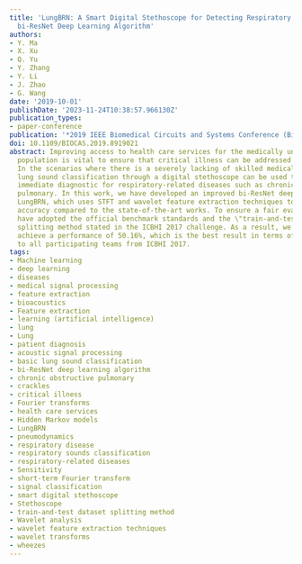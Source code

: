 ```yaml
---
title: 'LungBRN: A Smart Digital Stethoscope for Detecting Respiratory Disease Using
  bi-ResNet Deep Learning Algorithm'
authors:
- Y. Ma
- X. Xu
- Q. Yu
- Y. Zhang
- Y. Li
- J. Zhao
- G. Wang
date: '2019-10-01'
publishDate: '2023-11-24T10:38:57.966130Z'
publication_types:
- paper-conference
publication: '*2019 IEEE Biomedical Circuits and Systems Conference (BioCAS)*'
doi: 10.1109/BIOCAS.2019.8919021
abstract: Improving access to health care services for the medically under-served
  population is vital to ensure that critical illness can be addressed immediately.
  In the scenarios where there is a severely lacking of skilled medical staff, a basic
  lung sound classification through a digital stethoscope can be used to provide an
  immediate diagnostic for respiratory-related diseases such as chronic obstructive
  pulmonary. In this work, we have developed an improved bi-ResNet deep learning architecture,
  LungBRN, which uses STFT and wavelet feature extraction techniques to improve the
  accuracy compared to the state-of-the-art works. To ensure a fair evaluation, we
  have adopted the official benchmark standards and the \"train-and-test\" dataset
  splitting method stated in the ICBHI 2017 challenge. As a result, we are able to
  achieve a performance of 50.16%, which is the best result in terms of accuracy compared
  to all participating teams from ICBHI 2017.
tags:
- Machine learning
- deep learning
- diseases
- medical signal processing
- feature extraction
- bioacoustics
- Feature extraction
- learning (artificial intelligence)
- lung
- Lung
- patient diagnosis
- acoustic signal processing
- basic lung sound classification
- bi-ResNet deep learning algorithm
- chronic obstructive pulmonary
- crackles
- critical illness
- Fourier transforms
- health care services
- Hidden Markov models
- LungBRN
- pneumodynamics
- respiratory disease
- respiratory sounds classification
- respiratory-related diseases
- Sensitivity
- short-term Fourier transform
- signal classification
- smart digital stethoscope
- Stethoscope
- train-and-test dataset splitting method
- Wavelet analysis
- wavelet feature extraction techniques
- wavelet transforms
- wheezes
---
```

